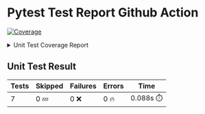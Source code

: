 # Pytest Test Report Github Action

<!-- Pytest Coverage Comment:Begin -->
<a href=https://github.com/hengbinxu/pytest-test-report-github-action/blob/88e279c3763f746a1972bc9fbfdd2936f2896760/README.md><img alt=Coverage src=https://img.shields.io/badge/Coverage-100%25-brightgreen.svg /></a><details><summary>Unit Test Coverage Report </summary><table><tr><th>File</th><th>Stmts</th><th>Miss</th><th>Cover</th><th>Missing</th></tr><tbody><tr><td><a href=https://github.com/hengbinxu/pytest-test-report-github-action/blob/88e279c3763f746a1972bc9fbfdd2936f2896760/calculator.py>calculator.py</a></td><td>32</td><td>0</td><td>100%</td><td>&nbsp;</td></tr><tr><td><b>TOTAL</b></td><td><b>32</b></td><td><b>0</b></td><td><b>100%</b></td><td>&nbsp;</td></tr></tbody></table></details>

## Unit Test Result
| Tests | Skipped | Failures | Errors | Time |
| ----- | ------- | -------- | -------- | ------------------ |
| 7 | 0 :zzz: | 0 :x: | 0 :fire: | 0.088s :stopwatch: |

<!-- Pytest Coverage Comment:End -->
